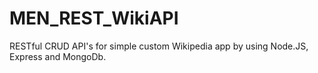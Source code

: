 # MEN_REST_WikiAPI
 RESTful CRUD API's for simple custom  Wikipedia app by using Node.JS, Express and MongoDb.
